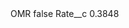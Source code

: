 <?xml version="1.0" encoding="UTF-8"?>
<CustomMetadata xmlns="http://soap.sforce.com/2006/04/metadata" xmlns:xsi="http://www.w3.org/2001/XMLSchema-instance" xmlns:xsd="http://www.w3.org/2001/XMLSchema">
    <label>OMR</label>
    <protected>false</protected>
    <values>
        <field>Rate__c</field>
        <value xsi:type="xsd:double">0.3848</value>
    </values>
</CustomMetadata>
